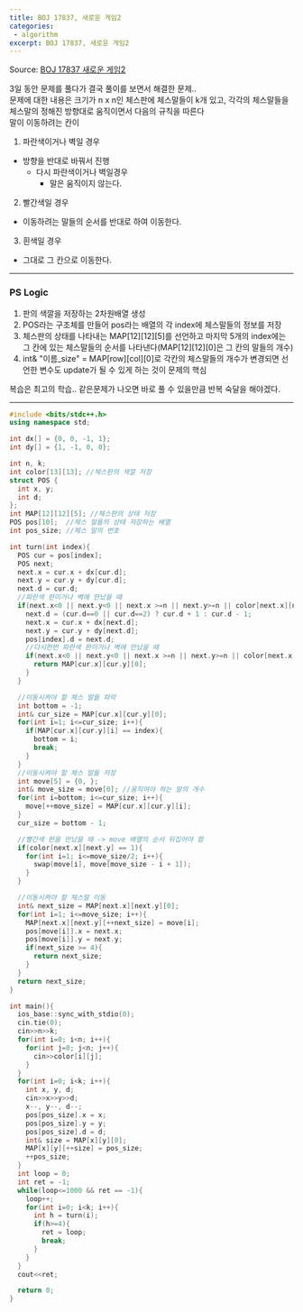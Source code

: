 ```yaml
---
title: BOJ 17837, 새로운 게임2
categories:
 - algorithm
excerpt: BOJ 17837, 새로운 게임2
---
```

Source: [BOJ 17837 새로운 게임2](https://www.acmicpc.net/problem/17837)

3일 동안 문제를 풀다가 결국 풀이를 보면서 해결한 문제..<br/>
문제에 대한 내용은 크기가 n x n인 체스판에 체스말들이 k개 있고,
각각의 체스말들을 체스말의 정해진 방향대로 움직이면서 다음의 규칙을 따른다 <br/>
말이 이동하려는 칸이 
1. 파란색이거나 벽일 경우
  - 방향을 반대로 바꿔서 진행
    - 다시 파란색이거나 벽일경우
      - 말은 움직이지 않는다. <br/>
2. 빨간색일 경우
  - 이동하려는 말들의 순서를 반대로 하여 이동한다. 
3. 흰색일 경우
  - 그대로 그 칸으로 이동한다.

---

### PS Logic
1. 판의 색깔을 저장하는 2차원배열 생성
2. POS라는 구조체를 만들어 pos라는 배열의 각 index에 체스말들의 정보를 저장
3. 체스판의 상태를 나타내는 MAP[12][12][5]를 선언하고 마지막 5개의 index에는 그 칸에 있는 체스말들의 순서를 나타낸다(MAP[12][12][0]은 그 칸의 말들의 개수)
4. int& "이름_size" = MAP[row][col][0]로 각칸의 체스말들의 개수가 변경되면 선언한 변수도 update가 될 수 있게 하는 것이 문제의 핵심

복습은 최고의 학습.. 같은문제가 나오면 바로 풀 수 있을만큼 반복 숙달을 해야겠다.

---

```c++
#include <bits/stdc++.h>
using namespace std;

int dx[] = {0, 0, -1, 1};
int dy[] = {1, -1, 0, 0};

int n, k;
int color[13][13]; //체스판의 색깔 저장
struct POS {
  int x, y;
  int d;
};
int MAP[12][12][5]; //체스판의 상태 저장
POS pos[10];  //체스 말들의 상태 저장하는 배열
int pos_size; //체스 말의 번호

int turn(int index){
  POS cur = pos[index];
  POS next;
  next.x = cur.x + dx[cur.d];
  next.y = cur.y + dy[cur.d];
  next.d = cur.d;
  //파란색 판이거나 벽에 만났을 때
  if(next.x<0 || next.y<0 || next.x >=n || next.y>=n || color[next.x][next.y] == 2){
    next.d = (cur.d==0 || cur.d==2) ? cur.d + 1 : cur.d - 1;
    next.x = cur.x + dx[next.d];
    next.y = cur.y + dy[next.d];
    pos[index].d = next.d;
    //다시한번 파란색 판이거나 벽에 만났을 때
    if(next.x<0 || next.y<0 || next.x >=n || next.y>=n || color[next.x][next.y] == 2){
      return MAP[cur.x][cur.y][0];
    }
  }

  //이동시켜야 할 체스 말들 파악
  int bottom = -1;
  int& cur_size = MAP[cur.x][cur.y][0];
  for(int i=1; i<=cur_size; i++){
    if(MAP[cur.x][cur.y][i] == index){
      bottom = i;
      break;
    }
  }
  //이동시켜야 할 체스 말들 저장
  int move[5] = {0, };
  int& move_size = move[0]; //움직여야 하는 말의 개수
  for(int i=bottom; i<=cur_size; i++){
    move[++move_size] = MAP[cur.x][cur.y][i];
  }
  cur_size = bottom - 1;

  //빨간색 판을 만났을 때 -> move 배열의 순서 뒤집어야 함
  if(color[next.x][next.y] == 1){
    for(int i=1; i<=move_size/2; i++){
      swap(move[i], move[move_size - i + 1]);
    }
  }

  //이동시켜야 할 체스말 이동
  int& next_size = MAP[next.x][next.y][0];
  for(int i=1; i<=move_size; i++){
    MAP[next.x][next.y][++next_size] = move[i];
    pos[move[i]].x = next.x;
    pos[move[i]].y = next.y;
    if(next_size >= 4){
      return next_size;
    }
  }
  return next_size;
}

int main(){
  ios_base::sync_with_stdio(0);
  cin.tie(0);
  cin>>n>>k;
  for(int i=0; i<n; i++){
    for(int j=0; j<n; j++){
      cin>>color[i][j];
    }
  }
  for(int i=0; i<k; i++){
    int x, y, d;
    cin>>x>>y>>d;
    x--, y--, d--;
    pos[pos_size].x = x;
    pos[pos_size].y = y;
    pos[pos_size].d = d;
    int& size = MAP[x][y][0];
    MAP[x][y][++size] = pos_size;
    ++pos_size;
  }
  int loop = 0;
  int ret = -1;
  while(loop<=1000 && ret == -1){
    loop++;
    for(int i=0; i<k; i++){
      int h = turn(i);
      if(h>=4){
        ret = loop;
        break;
      }
    }
  }
  cout<<ret;

  return 0;
}
```